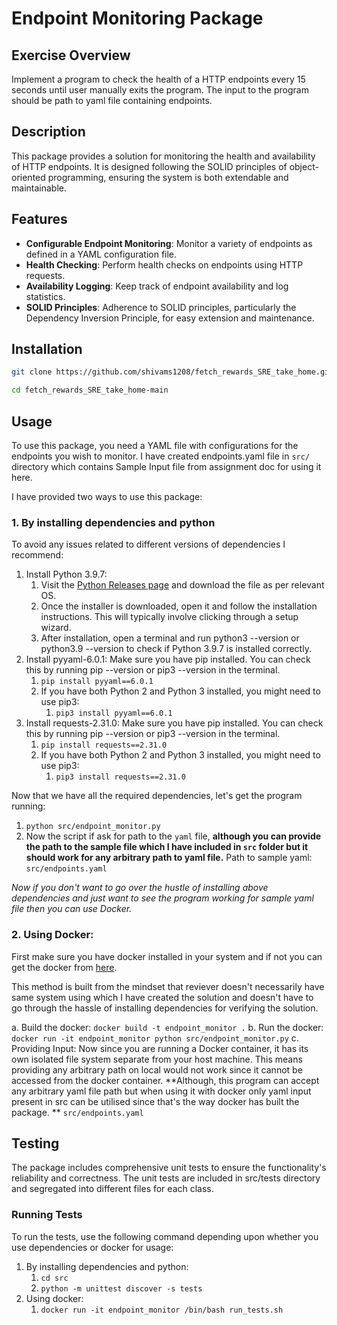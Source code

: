 
# Endpoint Monitoring Package

## Exercise Overview

Implement a program to check the health of a HTTP endpoints every 15 seconds until user manually exits the program. The input to the program should be path to yaml file containing endpoints. 

## Description

This package provides a solution for monitoring the health and availability of HTTP endpoints. It is designed following the SOLID principles of object-oriented programming, ensuring the system is both extendable and maintainable.

## Features

- **Configurable Endpoint Monitoring**: Monitor a variety of endpoints as defined in a YAML configuration file.
- **Health Checking**: Perform health checks on endpoints using HTTP requests.
- **Availability Logging**: Keep track of endpoint availability and log statistics.
- **SOLID Principles**: Adherence to SOLID principles, particularly the Dependency Inversion Principle, for easy extension and maintenance.

## Installation

```bash
git clone https://github.com/shivams1208/fetch_rewards_SRE_take_home.git

cd fetch_rewards_SRE_take_home-main
```

## Usage
To use this package, you need a YAML file with configurations for the endpoints you wish to monitor. 
I have created endpoints.yaml file in `src/` directory which contains Sample Input file from assignment doc for using it here.

I have provided two ways to use this package:

### 1. By installing dependencies and python
To avoid any issues related to different versions of dependencies I recommend:
1. Install Python 3.9.7:
   1. Visit the [Python Releases page](https://www.python.org/downloads/release/python-397/) and download the file as per relevant OS.
   2. Once the installer is downloaded, open it and follow the installation instructions. This will typically involve clicking through a setup wizard.
   3. After installation, open a terminal and run python3 --version or python3.9 --version to check if Python 3.9.7 is installed correctly.
2. Install pyyaml-6.0.1:
Make sure you have pip installed. You can check this by running pip --version or pip3 --version in the terminal.
   1. `pip install pyyaml==6.0.1`
   2. If you have both Python 2 and Python 3 installed, you might need to use pip3:
      1. `pip3 install pyyaml==6.0.1`
3. Install requests-2.31.0:
Make sure you have pip installed. You can check this by running pip --version or pip3 --version in the terminal.
   1. `pip install requests==2.31.0`
   2. If you have both Python 2 and Python 3 installed, you might need to use pip3:
      1. `pip3 install requests==2.31.0`

Now that we have all the required dependencies, let's get the program running:
1. `python src/endpoint_monitor.py`
2. Now the script if ask for path to the `yaml` file, **although you can provide the path to the sample file which I have included in `src` folder but it should work for any arbitrary path to yaml file.**
Path to sample yaml: `src/endpoints.yaml`


*Now if you don't want to go over the hustle of installing above dependencies and just want to see the program working for sample yaml file then you can use Docker.*
### 2. Using Docker:
First make sure you have docker installed in your system and if not you can get the docker from [here](https://docs.docker.com/get-docker/).

This method is built from the mindset that reviever doesn't necessarily have same system using which I have created the solution and doesn't have to go through the hassle of installing dependencies for verifying the solution. 

a. Build the docker:
`docker build -t endpoint_monitor .`
b. Run the docker:
`docker run -it endpoint_monitor python src/endpoint_monitor.py`
c. Providing Input:
Now since you are running a Docker container, it has its own isolated file system separate from your host machine. This means providing any arbitrary path on local would not work since it cannot be accessed from the docker container. **Although, this program can accept any arbitrary yaml file path but when using it with docker only yaml input present in src can be utilised since that's the way docker has built the package. **
`src/endpoints.yaml`
  

## Testing

The package includes comprehensive unit tests to ensure the functionality's reliability and correctness. The unit tests are included in src/tests directory and segregated into different files for each class.

### Running Tests

To run the tests, use the following command depending upon whether you use dependencies or docker for usage:

1. By installing dependencies and python:
   1. `cd src`
   2. `python -m unittest discover -s tests`
2. Using docker: 
   1. `docker run -it endpoint_monitor /bin/bash run_tests.sh`